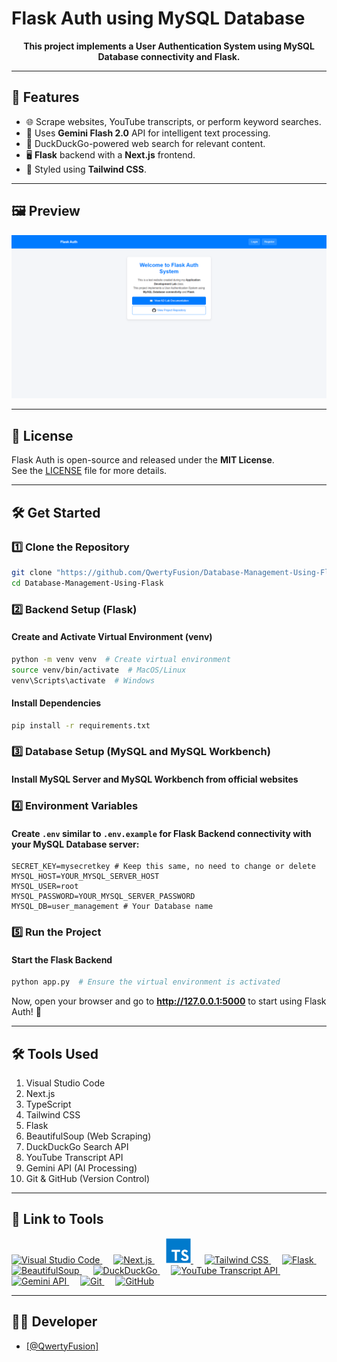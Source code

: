 # Flask Auth using MySQL Database

<p align="center"><strong>This project implements a User Authentication System using MySQL Database connectivity and Flask.</strong></p>

---

## 🚀 Features

- 🌐 Scrape websites, YouTube transcripts, or perform keyword searches.
- 🤖 Uses **Gemini Flash 2.0** API for intelligent text processing.
- 🔎 DuckDuckGo-powered web search for relevant content.
- 🖥️ **Flask** backend with a **Next.js** frontend.
- 🎨 Styled using **Tailwind CSS**.

---

## 🖼️ Preview
![Home Page](./preview/home.png)

---

## 📜 License  

Flask Auth is open-source and released under the **MIT License**.  
See the [LICENSE](./LICENSE) file for more details.

---

## 🛠️ Get Started

### 1️⃣ Clone the Repository
```sh
git clone "https://github.com/QwertyFusion/Database-Management-Using-Flask"
cd Database-Management-Using-Flask
```

### 2️⃣ Backend Setup (Flask)

#### Create and Activate Virtual Environment (venv)
```sh
python -m venv venv  # Create virtual environment
source venv/bin/activate  # MacOS/Linux
venv\Scripts\activate  # Windows
```

#### Install Dependencies
```sh
pip install -r requirements.txt
```

### 3️⃣ Database Setup (MySQL and MySQL Workbench)

#### Install MySQL Server and MySQL Workbench from official websites




### 4️⃣ Environment Variables

#### Create `.env` similar to `.env.example` for Flask Backend connectivity with your MySQL Database server:
```env
SECRET_KEY=mysecretkey # Keep this same, no need to change or delete
MYSQL_HOST=YOUR_MYSQL_SERVER_HOST
MYSQL_USER=root
MYSQL_PASSWORD=YOUR_MYSQL_SERVER_PASSWORD
MYSQL_DB=user_management # Your Database name
```

### 5️⃣ Run the Project

#### Start the Flask Backend
```sh
python app.py  # Ensure the virtual environment is activated
```

Now, open your browser and go to **http://127.0.0.1:5000** to start using Flask Auth! 🚀

---

## 🛠 Tools Used  

<ol>
  <li>Visual Studio Code</li>
  <li>Next.js</li>
  <li>TypeScript</li>
  <li>Tailwind CSS</li>
  <li>Flask</li>
  <li>BeautifulSoup (Web Scraping)</li>
  <li>DuckDuckGo Search API</li>
  <li>YouTube Transcript API</li>
  <li>Gemini API (AI Processing)</li>
  <li>Git & GitHub (Version Control)</li>
</ol>

---

## 🔗 Link to Tools  

<p align="left">
<a href="https://code.visualstudio.com" target="_blank" rel="noreferrer">
  <img src="https://www.vectorlogo.zone/logos/visualstudio_code/visualstudio_code-icon.svg" alt="Visual Studio Code" width="40" height="40"/>
</a>&emsp;
<a href="https://nextjs.org/" target="_blank" rel="noreferrer">
  <img src="https://marcbruederlin.gallerycdn.vsassets.io/extensions/marcbruederlin/next-icons/0.1.0/1723747598319/Microsoft.VisualStudio.Services.Icons.Default" alt="Next.js" width="40" height="40"/>
</a>&emsp;
<a href="https://www.typescriptlang.org/" target="_blank" rel="noreferrer">
  <img src="https://raw.githubusercontent.com/devicons/devicon/master/icons/typescript/typescript-original.svg" alt="TypeScript" width="40" height="40"/>
</a>&emsp;
<a href="https://tailwindcss.com/" target="_blank" rel="noreferrer">
  <img src="https://www.vectorlogo.zone/logos/tailwindcss/tailwindcss-icon.svg" alt="Tailwind CSS" width="40" height="40"/>
</a>&emsp;
<a href="https://flask.palletsprojects.com/" target="_blank" rel="noreferrer">
  <img src="https://play-lh.googleusercontent.com/ekpyJiZppMBBxCR5hva9Zz1pr3MYlFP-vWTYR3eIU7HOMAmg3jCJengHJ1GFgFMyyYc" alt="Flask" width="40" height="40"/>
</a>&emsp;
<a href="https://www.crummy.com/software/BeautifulSoup/" target="_blank" rel="noreferrer">
  <img src="https://cdn-icons-png.flaticon.com/512/1348/1348781.png" alt="BeautifulSoup" width="40" height="40"/>
</a>&emsp;
<a href="https://duckduckgo.com/" target="_blank" rel="noreferrer">
  <img src="https://cdn-llcdl.nitrocdn.com/QAgOfWkPLJQEZBsznqhKTXqQaWtXlbkU/assets/images/optimized/rev-f21cbe9/direction.com/wp-content/uploads/2023/05/duckduckgo.png" alt="DuckDuckGo" width="40" height="40"/>
</a>&emsp;
<a href="https://developers.google.com/youtube/v3/docs/captions" target="_blank" rel="noreferrer">
  <img src="https://upload.wikimedia.org/wikipedia/commons/e/ef/Youtube_logo.png" alt="YouTube Transcript API" width="40" />
</a>&emsp;
<a href="https://ai.google.dev/" target="_blank" rel="noreferrer">
  <img src="https://pipedream.com/s.v0/app_ArhjGP/logo/orig" alt="Gemini API" width="40" height="40"/>
</a>&emsp;
<a href="https://git-scm.com/" target="_blank" rel="noreferrer">
  <img src="https://www.vectorlogo.zone/logos/git-scm/git-scm-icon.svg" alt="Git" width="40" height="40"/>
</a>&emsp;
<a href="https://github.com/" target="_blank" rel="noreferrer">
  <img src="https://uxwing.com/wp-content/themes/uxwing/download/brands-and-social-media/github-white-icon.png" alt="GitHub" width="40" height="40"/>
</a>
</p>

---

## 👨‍💻 Developer  

<ul>
  <li><a href="https://github.com/QwertyFusion">[@QwertyFusion]</a></li>
</ul>
